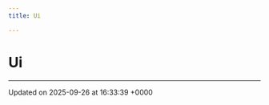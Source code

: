 ```yaml
---
title: Ui

---
```


# Ui








-------------------------------

Updated on 2025-09-26 at 16:33:39 +0000
